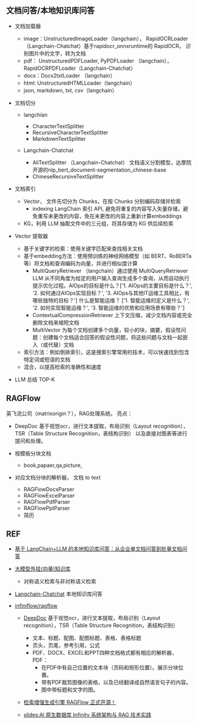

## 文档问答/本地知识库问答


- 文档加载器
    - image：UnstructuredImageLoader（langchain）， RapidOCRLoader  （Langchain-Chatchat）基于rapidocr_onnxruntime的 RapidOCR， 识别图片中的文字，转为文档
    - pdf： UnstructuredPDFLoader, PyPDFLoader （langchain）， RapidOCRPDFLoader（Langchain-Chatchat） 
    - docs：Docx2txtLoader （langchain）
    - html: UnstructuredHTMLLoader（langchain）
    - json, markdown, txt, csv（langchain）
- 文档切分
    - langchian  
        - CharacterTextSplitter
        - RecursiveCharacterTextSplitter
        - MarkdownTextSplitter
        
    - Langchain-Chatchat
        - AliTextSplitter （Langchain-Chatchat） 文档语义分割模型，达摩院开源的nlp_bert_document-segmentation_chinese-base 
        - ChineseRecursiveTextSplitter
- 文档索引
    - Vector， 文件先切分为 Chunks，在按 Chunks 分别编码存储并检索
        - indexing LangChain 索引 API, 避免将重复的内容写入矢量存储，避免重写未更改的内容，免在未更改的内容上重新计算embeddings
    - KG，利用 LLM 抽取文件中的三元组，将其存储为 KG 供后续检索
- Vector 提取器
    - 基于关键字的检索：使用关键字匹配来查找相关文档
    - 基于embedding方法：使用预训练的神经网络模型（如 BERT、RoBERTa 等）将文档和查询编码为向量，并进行相似度计算
        - MultiQueryRetriever （langchain）通过使用 MultiQueryRetriever LLM 从不同角度为给定的用户输入查询生成多个查询，从而自动执行提示优化过程。AIOps的目标是什么？['1. AIOps的主要目标是什么？', '2. 如何通过AIOps实现目标？', '3. AIOps与其他IT运维工具相比，有哪些独特的目标？']  什么是智能运维？ ['1. 智能运维的定义是什么？', '2. 如何实现智能运维？', '3. 智能运维的优势和应用场景有哪些？']
        - ContextualCompressionRetriever 上下文压缩，减少文档内容或完全删除文档来缩短文档
        - MultiVector 为每个文档创建多个向量，较小的块，摘要，假设性问题：创建每个文档适合回答的假设性问题，将这些问题与文档一起嵌入（或代替）文档
    - 索引方法：例如倒排索引，这是搜索引擎常用的技术，可以快速找到包含特定词或短语的文档
    - 混合，以提高检索的准确性和速度

- LLM 总结 TOP-K


## RAGFlow
英飞流公司（matrixorigin？），RAG处理系统。
亮点：

- DeepDoc
基于视觉ocr，进行文本提取，布局识别（Layout recognition），TSR（Table Structure Recognition，表结构识别） 
以及直接对图表等进行提问和处理。

- 按模板分块文档
    - book,papaer,qa,picture,

- 对应文档分块的解析器， 文档 to text
    - RAGFlowDocxParser
    - RAGFlowExcelParser
    - RAGFlowPdfParser
    - RAGFlowPptParser
    - 简历




## REF

- [基于 LangChain+LLM 的本地知识库问答：从企业单文档问答到批量文档问答](https://blog.csdn.net/v_JULY_v/article/details/131552592)
- [大模型外挂(向量)知识库](https://zhuanlan.zhihu.com/p/633671394)
    - 对称语义检索与非对称语义检索
- [Langchain-Chatchat](https://github.com/chatchat-space/Langchain-Chatchat.git) 本地知识库问答

- [infiniflow/ragflow](https://github.com/infiniflow/ragflow)
    - [DeepDoc](https://github.com/infiniflow/ragflow/blob/main/deepdoc/README_zh.md) 基于视觉ocr，进行文本提取，布局识别（Layout recognition），TSR（Table Structure Recognition，表结构识别）
        - 文本、标题、配图、配图标题、表格、表格标题
        - 页头，页尾，参考引用，公式
        - PDF、DOCX、EXCEL和PPT四种文档格式都有相应的解析器， PDF：
            - 在PDF中有自己位置的文本块（页码和矩形位置）。展示分块位置。
            - 带有PDF裁剪图像的表格，以及已经翻译成自然语言句子的内容。
            - 图中带标题和文字的图。

    - [检索增强生成引擎 RAGFlow 正式开源！](https://www.infoq.cn/article/hjjm3kv620idoyyobtps) 
    - [slides:Al 原生数据库 Infinity 系统架构与 RAG 技术实践](https://ppt.infoq.cn/slide/show?cid=143&pid=4634)

